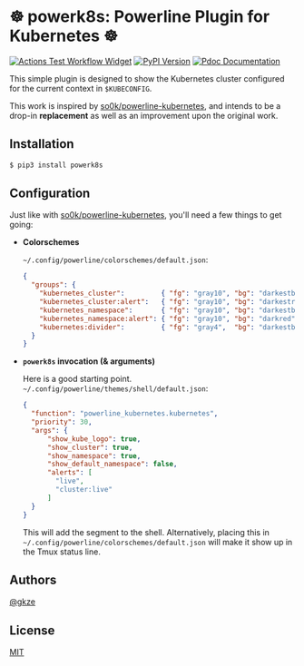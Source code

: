 # ☸️ powerk8s: Powerline Plugin for Kubernetes ☸️

[![Actions Test Workflow Widget](https://github.com/gkze/powerk8s/workflows/CI/badge.svg)](https://github.com/gkze/powerk8s/actions?query=workflow%3Aci)
[![PyPI Version](https://img.shields.io/pypi/v/powerk8s)](https://pypi.org/project/powerk8s/)
[![Pdoc Documentation](https://img.shields.io/badge/pdoc-docs-green)](https://gkze.github.io/powerk8s/powerk8s.html)

This simple plugin is designed to show the Kubernetes cluster configured
for the current context in `$KUBECONFIG`.

This work is inspired by [so0k/powerline-kubernetes](https://github.com/so0k/powerline-kubernetes),
and intends to be a drop-in **replacement** as well as an improvement upon the original work.

## Installation

```bash
$ pip3 install powerk8s
```

## Configuration

Just like with [so0k/powerline-kubernetes](https://github.com/so0k/powerline-kubernetes), you'll need a few things to get going:

* **Colorschemes**

  `~/.config/powerline/colorschemes/default.json`:

  ```json
  {
    "groups": {
      "kubernetes_cluster":         { "fg": "gray10", "bg": "darkestblue", "attrs": [] },
      "kubernetes_cluster:alert":   { "fg": "gray10", "bg": "darkestred",  "attrs": [] },
      "kubernetes_namespace":       { "fg": "gray10", "bg": "darkestblue", "attrs": [] },
      "kubernetes_namespace:alert": { "fg": "gray10", "bg": "darkred",     "attrs": [] },
      "kubernetes:divider":         { "fg": "gray4",  "bg": "darkestblue", "attrs": [] },
    }
  }
  ```

* **`powerk8s` invocation (& arguments)**

  Here is a good starting point.
  `~/.config/powerline/themes/shell/default.json`:

  ```json
  {
    "function": "powerline_kubernetes.kubernetes",
    "priority": 30,
    "args": {
        "show_kube_logo": true,
        "show_cluster": true,
        "show_namespace": true,
        "show_default_namespace": false,
        "alerts": [
          "live",
          "cluster:live"
        ]
    }
  }
  ```

  This will add the segment to the shell.
  Alternatively, placing this in `~/.config/powerline/colorschemes/default.json`
  will make it show up in the Tmux status line.

## Authors

[@gkze](https://github.com/gkze)

## License

[MIT](LICENSE)
